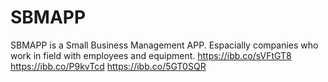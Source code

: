 # SBMAPP
SBMAPP is a Small Business Management APP. Espacially companies who work in field with employees and equipment.
https://ibb.co/sVFtGT8
https://ibb.co/P9kvTcd
https://ibb.co/5GT0SQR

